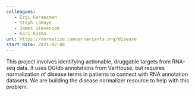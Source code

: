 ```yaml
---
colleagues:
   - Ezgi Karaesmen
   - Steph LaHaye
   - James Stevenson
   - Kori Kuzma
url: https://normalize.cancervariants.org/disease   
start_date: 2021-02-08
---
```


This project involves identifying actionable, druggable targets from RNA-seq
data. It uses DGIdb annotations from VarHouse, but requires normalization of
disease terms in patients to connect with RNA annotation datasets. We are
building the disease normalizer resource to help with this problem.
